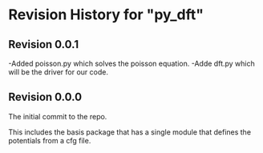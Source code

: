 # Revision History for "py_dft"

## Revision 0.0.1
-Added poisson.py which solves the poisson equation.
-Adde dft.py which will be the driver for our code.

## Revision 0.0.0

The initial commit to the repo.

This includes the basis package that has a single module that defines
the potentials from a cfg file.